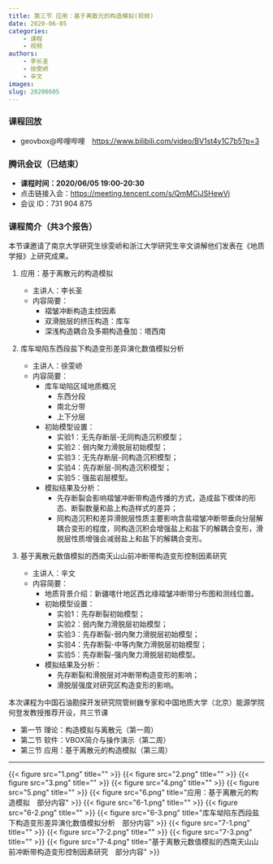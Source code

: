 ```yaml
---
title: 第三节 应用：基于离散元的构造模拟(视频)
date: 2020-06-05
categories:
    - 课程
    - 视频
authors:
    - 李长圣
    - 徐雯峤
    - 辛文 
images:
slug: 20200605
---
```


### 课程回放

- geovbox@哔哩哔哩　https://www.bilibili.com/video/BV1st4y1C7b5?p=3

### 腾讯会议（已结束）  

- **课程时间：2020/06/05 19:00-20:30**
- 点击链接入会：https://meeting.tencent.com/s/QmMCiJSHewVj  
- 会议 ID：731 904 875  

### 课程简介（共3个报告）

本节课邀请了南京大学研究生徐雯峤和浙江大学研究生辛文讲解他们发表在《地质学报》上研究成果。

1. 应用：基于离散元的构造模拟

    - 主讲人：李长圣
    - 内容简要：
        - 褶皱冲断构造主控因素
        - 双滑脱层的挤压构造：库车
        - 深浅构造耦合及多期构造叠加：塔西南
        
        
2. 库车坳陷东西段盐下构造变形差异演化数值模拟分析

    - 主讲人：徐雯峤
    - 内容简要：
        - 库车坳陷区域地质概况
            - 东西分段
            - 南北分带
            - 上下分层
        - 初始模型设置：
            - 实验1：无先存断层-无同构造沉积模型；
            - 实验2：弱内聚力滑脱层初始模型；
            - 实验3：无先存断层-同构造沉积模型；
            - 实验4：先存断层-同构造沉积模型；
            - 实验5：强盐岩层模型。
        - 模拟结果及分析：
            - 先存断裂会影响褶皱冲断带构造传播的方式，造成盐下楔体的形态、断裂数量和盐上构造样式的差异；
            - 同构造沉积和差异滑脱层性质主要影响含盐褶皱冲断带垂向分层解耦合变形的程度，同构造沉积会增强盐上和盐下的解耦合变形，滑脱层性质增强会减弱盐上和盐下的解耦合变形。

3. 基于离散元数值模拟的西南天山山前冲断带构造变形控制因素研究

    - 主讲人：辛文
    - 内容简要：
        - 地质背景介绍：新疆喀什地区西北缘褶皱冲断带分布图和测线位置。
        - 初始模型设置：
            - 实验1：先存断裂初始模型；
            - 实验2：弱内聚力滑脱层初始模型；
            - 实验3：先存断裂-弱内聚力滑脱层初始模型；
            - 实验4：先存断裂-中等内聚力滑脱层初始模型；
            - 实验5：先存断裂-强内聚力滑脱层初始模型。
        - 模拟结果及分析：
            - 先存断裂和滑脱层对冲断带构造变形的影响；
            - 滑脱层强度对研究区构造变形的影响。


本次课程为中国石油勘探开发研究院管树巍专家和中国地质大学（北京）能源学院何登发教授推荐开设，共三节课  

  - 第一节 理论：构造模拟与离散元（第一周）
  - 第二节 软件：VBOX简介与操作演示（第二周）
  - 第三节 应用：基于离散元的构造模拟（第三周）

---

{{< figure src="1.png" title="" >}}
{{< figure src="2.png" title="" >}}
{{< figure src="3.png" title="" >}}
{{< figure src="4.png" title="" >}}
{{< figure src="5.png" title="" >}}
{{< figure src="6.png" title="应用：基于离散元的构造模拟　部分内容" >}}
{{< figure src="6-1.png" title="" >}}
{{< figure src="6-2.png" title="" >}}
{{< figure src="6-3.png" title="库车坳陷东西段盐下构造变形差异演化数值模拟分析　部分内容" >}}
{{< figure src="7-1.png" title="" >}}
{{< figure src="7-2.png" title="" >}}
{{< figure src="7-3.png" title="" >}}
{{< figure src="7-4.png" title="基于离散元数值模拟的西南天山山前冲断带构造变形控制因素研究　部分内容" >}}


